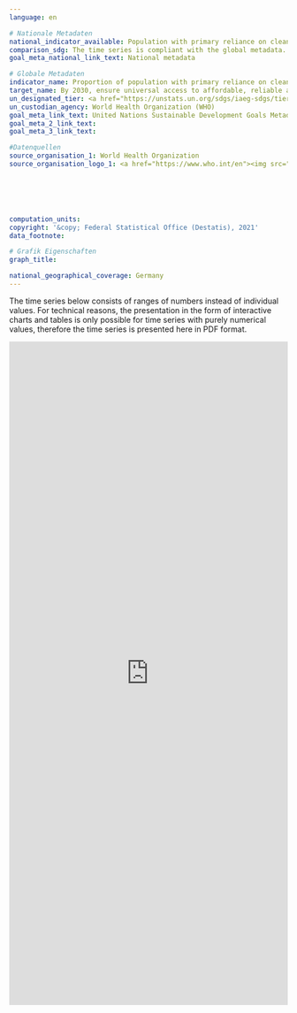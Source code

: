 ```yaml
---
language: en    

# Nationale Metadaten    
national_indicator_available: Population with primary reliance on clean fuels and technology    
comparison_sdg: The time series is compliant with the global metadata.    
goal_meta_national_link_text: National metadata    

# Globale Metadaten    
indicator_name: Proportion of population with primary reliance on clean fuels and technology    
target_name: By 2030, ensure universal access to affordable, reliable and modern energy services    
un_designated_tier: <a href="https://unstats.un.org/sdgs/iaeg-sdgs/tier-classification/" title="Click here for more information on the UN tier classification.">Tier I</a>    
un_custodian_agency: World Health Organization (WHO)    
goal_meta_link_text: United Nations Sustainable Development Goals Metadata    
goal_meta_2_link_text:     
goal_meta_3_link_text:     

#Datenquellen
source_organisation_1: World Health Organization
source_organisation_logo_1: <a href="https://www.who.int/en"><img src="https://g205sdgs.github.io/sdg-indicators/public/OrgImgEn/who.png" alt="Logo who" style="height:60px; width:148px" /></a>





    
computation_units:     
copyright: '&copy; Federal Statistical Office (Destatis), 2021'    
data_footnote:     

# Grafik Eigenschaften    
graph_title:     

national_geographical_coverage: Germany    
---
```


<span></span>The time series below consists of ranges of numbers instead of individual values. For technical reasons, the presentation in the form of interactive charts and tables is only possible for time series with purely numerical values, therefore the time series is presented here in PDF format.


<iframe width="100%" height="1200" src="https://g205sdgs.github.io/sdg-indicators/public/AddInfos/en/7.1.2.pdf" frameborder="0" allowFullScreen="true"></iframe>